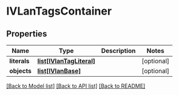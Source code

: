 # IVLanTagsContainer

## Properties
Name | Type | Description | Notes
------------ | ------------- | ------------- | -------------
**literals** | [**list[IVlanTagLiteral]**](IVlanTagLiteral.md) |  | [optional] 
**objects** | [**list[IVlanBase]**](IVlanBase.md) |  | [optional] 

[[Back to Model list]](../README.md#documentation-for-models) [[Back to API list]](../README.md#documentation-for-api-endpoints) [[Back to README]](../README.md)


